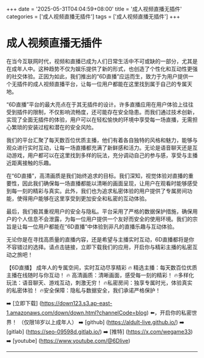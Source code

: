 +++
date = '2025-05-31T04:04:59+08:00'
title = '成人视频直播无插件'
categories = ['成人视频直播无插件']
tags = ['成人视频直播无插件']
+++

# 成人视频直播无插件

在当今互联网时代，视频和直播已成为人们日常生活中不可或缺的一部分，尤其是在成年人中。这种趋势不仅为娱乐提供了新的形式，也创造了个性化和互动性更强的社交体验。正因为如此，我们推出的“6D直播”应运而生，致力于为用户提供一个无插件的成人视频直播平台，让每一位用户都能在这里找到属于自己的专属天地。

“6D直播”平台的最大亮点在于其无插件的设计。许多直播应用在用户体验上往往受到插件的限制，不仅影响流畅度，还可能存在安全隐患。而我们通过技术创新，实现了全面无插件的体验，用户可以在轻松愉快的环境中享受每一场直播，无需担心繁琐的安装过程和潜在的安全风险。

我们的平台汇聚了每天数百位优质主播，他们有着各自独特的风格和魅力，能够与观众进行实时互动，让每一场直播都充满了新鲜感和活力。无论是语音聊天还是互动游戏，用户都可以在这里找到多样的玩法，充分调动自己的参与感，享受与主播近距离接触的乐趣。

在“6D直播”，高清画质是我们始终追求的目标。我们深知，视觉体验对直播的重要性，因此我们确保每一场直播都能以清晰的画面呈现，让用户在观看时能够感受到每一刻的精彩与真实。此外，我们也为追求私密体验的用户提供了专属房间功能，使得用户能够在这里享受到更加安全和私密的互动体验。

最后，我们极其重视用户的安全与隐私。平台采用了严格的数据保护措施，确保用户的个人信息不会泄露，为每一位用户提供一个友好而安全的使用环境。我们的宗旨是让每一位用户都能在“6D直播”中体验到非凡的直播乐趣与互动体验。

无论你是在寻找高质量的直播内容，还是希望与主播实时互动，6D直播都将是你不容错过的选择。请点击链接，立即下载我们的应用，开启你与精彩主播的私密互动之旅吧！

【6D直播】
成年人的专属空间，实时互动尽享精彩
🔥 精选主播：每天数百位优质主播在线随时与你互动！
🔥 高清画质：清晰画面，感受每一刻的精彩！
🔥多样化玩法：语音聊天、游戏互动，刺激无穷！
🔥私密房间：独享专属时光，体验真实的私密体验！
🔥安全保障：隐私与数据安全，我们承诺严格保护！

➡️ [立即下载] (https://down123.s3.ap-east-1.amazonaws.com/down/down.html?channelCode=blog) ⬅️，开启你的私密世界！
（仅限18岁以上成年人）
➡️ [github] (https://aldult-live.github.io/)
➡️ [gitlab] (https://seo-09598d.gitlab.io/)
➡️ [推特] (https://x.com/wegame33)
➡️ [youtube] (https://www.youtube.com/@6Dlive)

---
